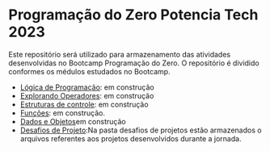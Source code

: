 # Programação do Zero Potencia Tech 2023
Este repositório será utilizado para armazenamento das atividades desenvolvidas no Bootcamp Programação do Zero. O repositório é dividido conformes os médulos estudados no Bootcamp.
   
- [Lógica de Programação](): em construção
- [Explorando Operadores](): em construção
- [Estruturas de controle](): em construção
- [Funções](https://github.com/Sanderfn/Programacao_do_Zero_Potencia_Tech_2023/tree/main/Funcoes): em construção.
- [Dados e Objetos]()em construção
- [Desafios de Projeto](https://github.com/Sanderfn/Programacao_do_Zero_Potencia_Tech_2023/tree/main/Desafios%20de%20Projeto):Na pasta desafios de projetos estão armazenados o arquivos referentes aos projetos desenvolvidos durante a jornada.


